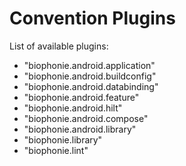 # Convention Plugins

List of available plugins:
* "biophonie.android.application"
* "biophonie.android.buildconfig"
* "biophonie.android.databinding"
* "biophonie.android.feature"
* "biophonie.android.hilt"
* "biophonie.android.compose"
* "biophonie.android.library"
* "biophonie.library"
* "biophonie.lint"
